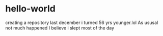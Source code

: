 # hello-world
creating a repository
last december i turned 56 yrs younger.lol
As ususal not much happened 
I believe i slept most of the day
